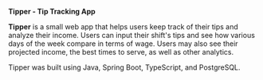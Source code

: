 **Tipper - Tip Tracking App**

**Tipper** is a small web app that helps users keep track of their tips and analyze their income. Users can input their shift's tips and see how various days of the week compare in terms of wage. Users may also see their projected income, the best times to serve, as well as other analytics.

Tipper was built using Java, Spring Boot, TypeScript, and PostgreSQL.
